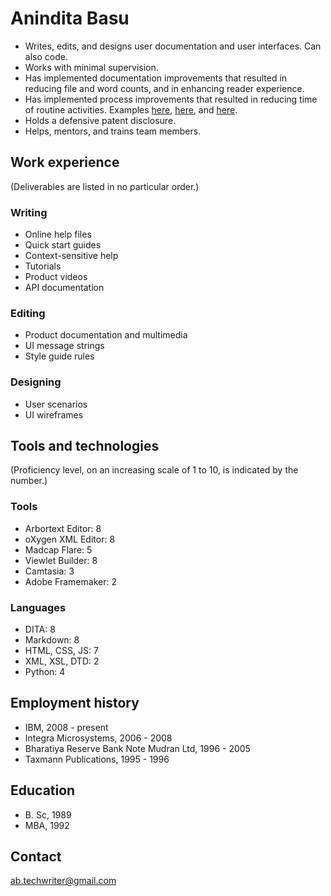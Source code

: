 # Anindita Basu

- Writes, edits, and designs user documentation and user interfaces. Can also code.
- Works with minimal supervision.
- Has implemented documentation improvements that resulted in reducing file and word counts, and in enhancing reader experience.
- Has implemented process improvements that resulted in reducing time of routine activities. Examples [here](https://github.com/AninditaBasu/orphan-scan), [here](https://github.com/AninditaBasu/word-list-scan), and [here](https://github.com/AninditaBasu/linkchecker-third-twin).
- Holds a defensive patent disclosure.
- Helps, mentors, and trains team members.

## Work experience

(Deliverables are listed in no particular order.)

### Writing

- Online help files
- Quick start guides
- Context-sensitive help
- Tutorials
- Product videos
- API documentation

### Editing

- Product documentation and multimedia
- UI message strings
- Style guide rules

### Designing

- User scenarios
- UI wireframes

## Tools and technologies

(Proficiency level, on an increasing scale of 1 to 10, is indicated by the number.)

### Tools

- Arbortext Editor: 8
- oXygen XML Editor: 8
- Madcap Flare: 5
- Viewlet Builder: 8
- Camtasia: 3
- Adobe Framemaker: 2

### Languages

- DITA: 8
- Markdown: 8
- HTML, CSS, JS: 7
- XML, XSL, DTD: 2
- Python: 4


## Employment history

- IBM, 2008 - present
- Integra Microsystems, 2006 - 2008
- Bharatiya Reserve Bank Note Mudran Ltd, 1996 - 2005
- Taxmann Publications, 1995 - 1996

## Education

- B\. Sc, 1989
- MBA, 1992

## Contact

ab.techwriter@gmail.com